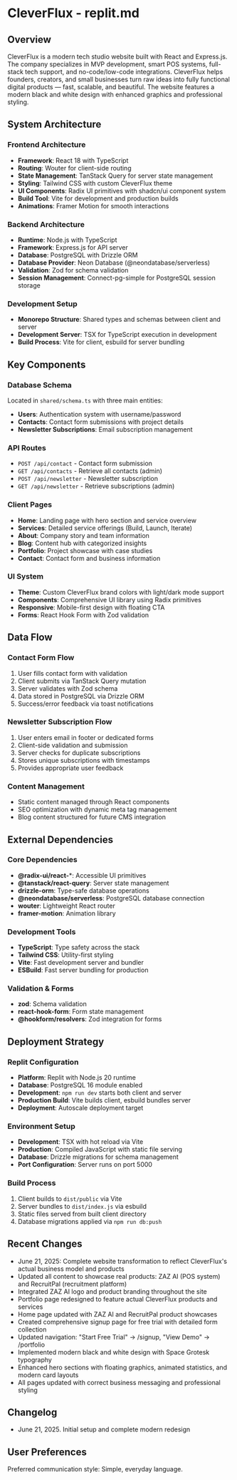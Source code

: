 # CleverFlux - replit.md

## Overview

CleverFlux is a modern tech studio website built with React and Express.js. The company specializes in MVP development, smart POS systems, full-stack tech support, and no-code/low-code integrations. CleverFlux helps founders, creators, and small businesses turn raw ideas into fully functional digital products — fast, scalable, and beautiful. The website features a modern black and white design with enhanced graphics and professional styling.

## System Architecture

### Frontend Architecture
- **Framework**: React 18 with TypeScript
- **Routing**: Wouter for client-side routing
- **State Management**: TanStack Query for server state management
- **Styling**: Tailwind CSS with custom CleverFlux theme
- **UI Components**: Radix UI primitives with shadcn/ui component system
- **Build Tool**: Vite for development and production builds
- **Animations**: Framer Motion for smooth interactions

### Backend Architecture
- **Runtime**: Node.js with TypeScript
- **Framework**: Express.js for API server
- **Database**: PostgreSQL with Drizzle ORM
- **Database Provider**: Neon Database (@neondatabase/serverless)
- **Validation**: Zod for schema validation
- **Session Management**: Connect-pg-simple for PostgreSQL session storage

### Development Setup
- **Monorepo Structure**: Shared types and schemas between client and server
- **Development Server**: TSX for TypeScript execution in development
- **Build Process**: Vite for client, esbuild for server bundling

## Key Components

### Database Schema
Located in `shared/schema.ts` with three main entities:
- **Users**: Authentication system with username/password
- **Contacts**: Contact form submissions with project details
- **Newsletter Subscriptions**: Email subscription management

### API Routes
- `POST /api/contact` - Contact form submission
- `GET /api/contacts` - Retrieve all contacts (admin)
- `POST /api/newsletter` - Newsletter subscription
- `GET /api/newsletter` - Retrieve subscriptions (admin)

### Client Pages
- **Home**: Landing page with hero section and service overview
- **Services**: Detailed service offerings (Build, Launch, Iterate)
- **About**: Company story and team information
- **Blog**: Content hub with categorized insights
- **Portfolio**: Project showcase with case studies
- **Contact**: Contact form and business information

### UI System
- **Theme**: Custom CleverFlux brand colors with light/dark mode support
- **Components**: Comprehensive UI library using Radix primitives
- **Responsive**: Mobile-first design with floating CTA
- **Forms**: React Hook Form with Zod validation

## Data Flow

### Contact Form Flow
1. User fills contact form with validation
2. Client submits via TanStack Query mutation
3. Server validates with Zod schema
4. Data stored in PostgreSQL via Drizzle ORM
5. Success/error feedback via toast notifications

### Newsletter Subscription Flow
1. User enters email in footer or dedicated forms
2. Client-side validation and submission
3. Server checks for duplicate subscriptions
4. Stores unique subscriptions with timestamps
5. Provides appropriate user feedback

### Content Management
- Static content managed through React components
- SEO optimization with dynamic meta tag management
- Blog content structured for future CMS integration

## External Dependencies

### Core Dependencies
- **@radix-ui/react-***: Accessible UI primitives
- **@tanstack/react-query**: Server state management
- **drizzle-orm**: Type-safe database operations
- **@neondatabase/serverless**: PostgreSQL database connection
- **wouter**: Lightweight React router
- **framer-motion**: Animation library

### Development Tools
- **TypeScript**: Type safety across the stack
- **Tailwind CSS**: Utility-first styling
- **Vite**: Fast development server and bundler
- **ESBuild**: Fast server bundling for production

### Validation & Forms
- **zod**: Schema validation
- **react-hook-form**: Form state management
- **@hookform/resolvers**: Zod integration for forms

## Deployment Strategy

### Replit Configuration
- **Platform**: Replit with Node.js 20 runtime
- **Database**: PostgreSQL 16 module enabled
- **Development**: `npm run dev` starts both client and server
- **Production Build**: Vite builds client, esbuild bundles server
- **Deployment**: Autoscale deployment target

### Environment Setup
- **Development**: TSX with hot reload via Vite
- **Production**: Compiled JavaScript with static file serving
- **Database**: Drizzle migrations for schema management
- **Port Configuration**: Server runs on port 5000

### Build Process
1. Client builds to `dist/public` via Vite
2. Server bundles to `dist/index.js` via esbuild
3. Static files served from built client directory
4. Database migrations applied via `npm run db:push`

## Recent Changes
- June 21, 2025: Complete website transformation to reflect CleverFlux's actual business model and products
- Updated all content to showcase real products: ZAZ AI (POS system) and RecruitPal (recruitment platform)
- Integrated ZAZ AI logo and product branding throughout the site
- Portfolio page redesigned to feature actual CleverFlux products and services
- Home page updated with ZAZ AI and RecruitPal product showcases
- Created comprehensive signup page for free trial with detailed form collection
- Updated navigation: "Start Free Trial" → /signup, "View Demo" → /portfolio
- Implemented modern black and white design with Space Grotesk typography
- Enhanced hero sections with floating graphics, animated statistics, and modern card layouts
- All pages updated with correct business messaging and professional styling

## Changelog
- June 21, 2025. Initial setup and complete modern redesign

## User Preferences

Preferred communication style: Simple, everyday language.